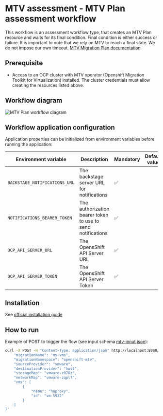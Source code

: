 # MTV assessment - MTV Plan assessment workflow
This workflow is an assessment workflow type, that creates an MTV Plan resource and waits for its final condition. Final condition is either success or failure. It is important to note that we rely on MTV to reach a final state. We do not impose our own timeout.
[MTV Migration Plan documentation](https://docs.redhat.com/en/documentation/migration_toolkit_for_virtualization/2.6/html/installing_and_using_the_migration_toolkit_for_virtualization/migrating-vms-web-console_mtv#creating-migration-plans-ui)

## Prerequisite
* Access to an OCP cluster with MTV operator (Openshift Migration Toolkit for Virtualization) installed. The cluster credentials must allow creating the resources listed above.

## Workflow diagram
![MTV Plan workflow diagram](https://github.com/rhdhorchestrator/serverless-workflows/blob/main/mtv-plan/mtv.svg?raw=true)

## Workflow application configuration
Application properties can be initialized from environment variables before running the application:

| Environment variable  | Description | Mandatory | Default value |
|-----------------------|-------------|-----------|---------------|
| `BACKSTAGE_NOTIFICATIONS_URL`      | The backstage server URL for notifications | ✅ | |
| `NOTIFICATIONS_BEARER_TOKEN`      | The authorization bearer token to use to send notifications | ✅ | |
| `OCP_API_SERVER_URL`  | The OpensShift API Server URL | ✅ | |
| `OCP_API_SERVER_TOKEN`| The OpensShift API Server Token | ✅ | |

## Installation

See [official installation guide](https://github.com/parodos-dev/serverless-workflows-config/blob/main/docs/main/mtv-plan)


## How to run
Example of POST to trigger the flow (see input schema [mtv-input.json](./schema/mtv-input.json)):
```bash
curl -X POST -H "Content-Type: application/json" http://localhost:8080/mtv-plan -d '{
    "migrationName": "my-vms",
    "migrationNamespace": "openshift-mtv",
    "sourceProvider": "vmware",
    "destinationProvider": "host",
    "storageMap": "vmware-z976z",
    "networkMap": "vmware-zqpl7",
    "vms": [
        {
            "name": "haproxy",
            "id": "vm-5932"
        }
    ]
}'
```
